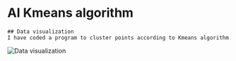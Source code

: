 # AI Kmeans algorithm
```
## Data visualization
I have coded a program to cluster points according to Kmeans algorithm
```
![Data visualization](https://www.screencast.com/t/5oZYOgvFs)
